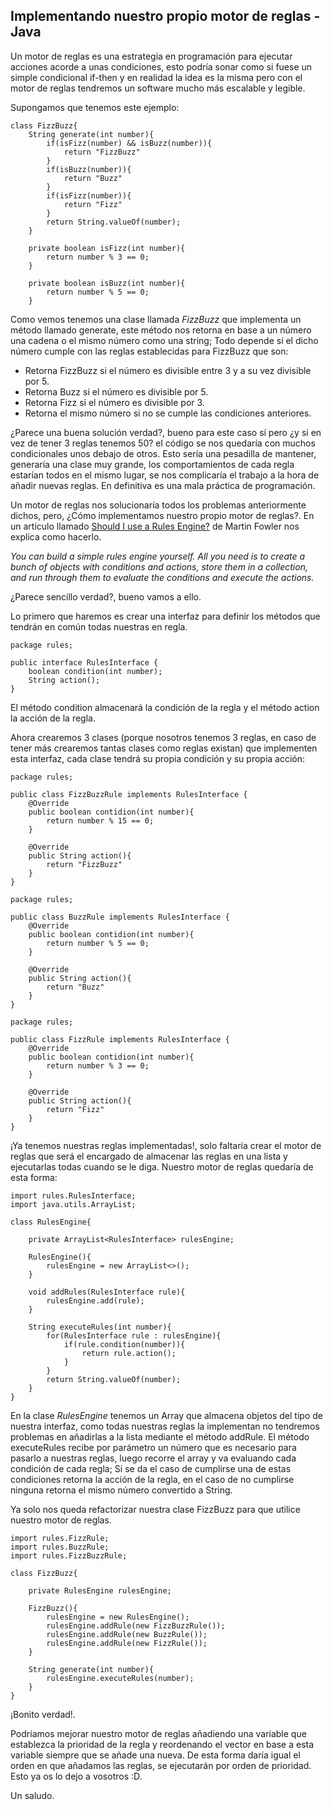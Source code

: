 ## Implementando nuestro propio motor de reglas - Java

Un motor de reglas es una estrategia en programación para ejecutar acciones acorde a unas condiciones, esto podría sonar como si fuese un simple condicional if-then y en realidad la idea es la misma pero con el motor de reglas tendremos un software mucho más escalable y legible.

Supongamos que tenemos este ejemplo:

```
class FizzBuzz{
    String generate(int number){
        if(isFizz(number) && isBuzz(number)){
            return "FizzBuzz"
        }
        if(isBuzz(number)){
            return "Buzz"
        }
        if(isFizz(number)){
            return "Fizz"
        }
        return String.valueOf(number);
    }

    private boolean isFizz(int number){
        return number % 3 == 0;
    }

    private boolean isBuzz(int number){
        return number % 5 == 0;
    }
```

Como vemos tenemos una clase llamada _FizzBuzz_ que implementa un método llamado generate, este método nos retorna en base a un número una cadena o el mismo número como una string; Todo depende si el dicho número cumple con las reglas establecidas para FizzBuzz que son:

* Retorna FizzBuzz si el número es divisible entre 3 y a su vez divisible por 5.
* Retorna Buzz si el número es divisible por 5.
* Retorna Fizz si el número es divisible por 3.
* Retorna el mismo número si no se cumple las condiciones anteriores.

¿Parece una buena solución verdad?, bueno para este caso sí pero ¿y si en vez de tener 3 reglas tenemos 50? el código se nos quedaría con muchos condicionales unos debajo de otros. Esto sería una pesadilla de mantener, generaría una clase muy grande, los comportamientos de cada regla estarían todos en el mismo lugar, se nos complicaría el trabajo a la hora de añadir nuevas reglas. En definitiva es una mala práctica de programación.

Un motor de reglas nos solucionaría todos los problemas anteriormente dichos, pero, ¿Cómo implementamos nuestro propio motor de reglas?. En un artículo llamado [Should I use a Rules Engine?](https://martinfowler.com/bliki/RulesEngine.html) de Martin Fowler nos explica como hacerlo.

_You can build a simple rules engine yourself. All you need is to create a bunch of objects with conditions and actions, store them in a collection, and run through them to evaluate the conditions and execute the actions._

¿Parece sencillo verdad?, bueno vamos a ello.

Lo primero que haremos es crear una interfaz para definir los métodos que tendrán en común todas nuestras en regla.

```
package rules;

public interface RulesInterface {
    boolean condition(int number);
    String action();
}
```

El método condition almacenará la condición de la regla y el método action la acción de la regla.

Ahora crearemos 3 clases (porque nosotros tenemos 3 reglas, en caso de tener más crearemos tantas clases como reglas existan) que implementen esta interfaz, cada clase tendrá su propia condición y su propia acción:

```
package rules;

public class FizzBuzzRule implements RulesInterface {
    @Override
    public boolean contidion(int number){
        return number % 15 == 0;
    }
    
    @Override
    public String action(){
        return "FizzBuzz"
    }
}
```

```
package rules;

public class BuzzRule implements RulesInterface {
    @Override
    public boolean contidion(int number){
        return number % 5 == 0;
    }
    
    @Override
    public String action(){
        return "Buzz"
    }
}
```

```
package rules;

public class FizzRule implements RulesInterface {
    @Override
    public boolean contidion(int number){
        return number % 3 == 0;
    }
    
    @Override
    public String action(){
        return "Fizz"
    }
}
```

¡Ya tenemos nuestras reglas implementadas!, solo faltaría crear el motor de reglas que será el encargado de almacenar las reglas en una lista y ejecutarlas todas cuando se le diga. Nuestro motor de reglas quedaría de esta forma:

```
import rules.RulesInterface;
import java.utils.ArrayList;

class RulesEngine{
    
    private ArrayList<RulesInterface> rulesEngine;
    
    RulesEngine(){
        rulesEngine = new ArrayList<>();
    }
    
    void addRules(RulesInterface rule){
        rulesEngine.add(rule);
    }
    
    String executeRules(int number){
        for(RulesInterface rule : rulesEngine){
            if(rule.condition(number)){
                return rule.action();
            }
        }
        return String.valueOf(number);
    }
}
```

En la clase _RulesEngine_ tenemos un Array que almacena objetos del tipo de nuestra interfaz, como todas nuestras reglas la implementan no tendremos problemas en añadirlas a la lista mediante el método addRule. El método executeRules recibe por parámetro un número que es necesario para pasarlo a nuestras reglas, luego recorre el array y va evaluando cada condición de cada regla; Si se da el caso de cumplirse una de estas condiciones retorna la acción de la regla, en el caso de no cumplirse ninguna retorna el mismo número convertido a String.

Ya solo nos queda refactorizar nuestra clase FizzBuzz para que utilice nuestro motor de reglas.

```
import rules.FizzRule;
import rules.BuzzRule;
import rules.FizzBuzzRule;

class FizzBuzz{

    private RulesEngine rulesEngine;
    
    FizzBuzz(){
        rulesEngine = new RulesEngine();
        rulesEngine.addRule(new FizzBuzzRule());
        rulesEngine.addRule(new BuzzRule());
        rulesEngine.addRule(new FizzRule());
    }

    String generate(int number){
        rulesEngine.executeRules(number);
    }
}
```

¡Bonito verdad!.

Podríamos mejorar nuestro motor de reglas añadiendo una variable que establezca la prioridad de la regla y reordenando el vector en base a esta variable siempre que se añade una nueva. De esta forma daría igual el orden en que añadamos las reglas, se ejecutarán por orden de prioridad. Esto ya os lo dejo a vosotros :D.

Un saludo.
